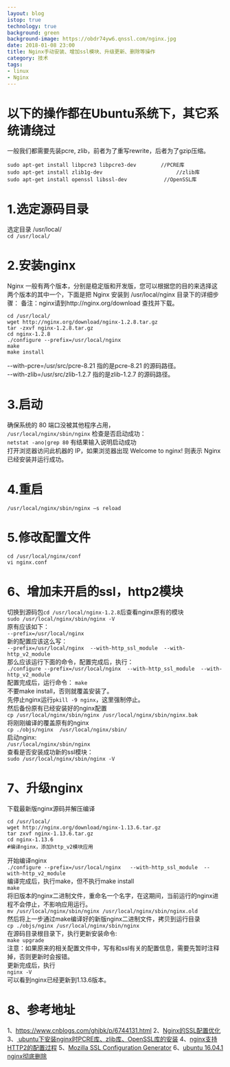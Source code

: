 ```yaml
---
layout: blog
istop: true
technology: true
background: green
background-image: https://obdr74yw6.qnssl.com/nginx.jpg
date: 2018-01-08 23:00
title: Nginx手动安装、增加ssl模块、升级更新、删除等操作
category: 技术
tags:
- linux
- Nginx
---
```


# 以下的操作都在Ubuntu系统下，其它系统请绕过
一般我们都需要先装pcre, zlib，前者为了重写rewrite，后者为了gzip压缩。  
```
sudo apt-get install libpcre3 libpcre3-dev        //PCRE库
sudo apt-get install zlib1g-dev                        //zlib库
sudo apt-get install openssl libssl-dev            //OpenSSL库
```
# 1.选定源码目录
选定目录 /usr/local/  
`cd /usr/local/`
 
# 2.安装nginx
Nginx 一般有两个版本，分别是稳定版和开发版，您可以根据您的目的来选择这两个版本的其中一个，下面是把 Nginx 安装到 /usr/local/nginx 目录下的详细步骤：
备注：nginx请到http://nginx.org/download 查找并下载。
 ```
cd /usr/local/
wget http://nginx.org/download/nginx-1.2.8.tar.gz
tar -zxvf nginx-1.2.8.tar.gz
cd nginx-1.2.8  
./configure --prefix=/usr/local/nginx 
make
make install
```
--with-pcre=/usr/src/pcre-8.21 指的是pcre-8.21 的源码路径。  
--with-zlib=/usr/src/zlib-1.2.7 指的是zlib-1.2.7 的源码路径。
 
# 3.启动
确保系统的 80 端口没被其他程序占用，  
`/usr/local/nginx/sbin/nginx`
检查是否启动成功：  
`netstat -ano|grep 80` 有结果输入说明启动成功  
打开浏览器访问此机器的 IP，如果浏览器出现 Welcome to nginx! 则表示 Nginx 已经安装并运行成功。
 
# 4.重启
`/usr/local/nginx/sbin/nginx –s reload`
 
# 5.修改配置文件
```
cd /usr/local/nginx/conf
vi nginx.conf
```

# 6、增加未开启的ssl，http2模块
切换到源码包`cd /usr/local/nginx-1.2.8`后查看nginx原有的模块  
`sudo /usr/local/nginx/sbin/nginx -V`  
原有应该如下：  
`--prefix=/usr/local/nginx `  
新的配置应该这么写：  
`--prefix=/usr/local/nginx  --with-http_ssl_module  --with-http_v2_module `  
那么应该运行下面的命令，配置完成后，执行：  
`./configure --prefix=/usr/local/nginx  --with-http_ssl_module  --with-http_v2_module `  
配置完成后，运行命令：
`make`  
不要make install，否则就覆盖安装了。  
先停止nginx运行`pkill -9 nginx`，这里强制停止。  
然后备份原有已经安装好的nginx配置  
`cp /usr/local/nginx/sbin/nginx /usr/local/nginx/sbin/nginx.bak`  
将刚刚编译的覆盖原有的nginx  
`cp ./objs/nginx  /usr/local/nginx/sbin/`  
启动nginx:  
`/usr/local/nginx/sbin/nginx`  
查看是否安装成功新的ssl模块：  
`sudo /usr/local/nginx/sbin/nginx -V`  

# 7、升级nginx
下载最新版nginx源码并解压编译  
```
cd /usr/local/
wget http://nginx.org/download/nginx-1.13.6.tar.gz
tar zxvf nginx-1.13.6.tar.gz
cd nginx-1.13.6
#编译nginx，添加http_v2模块应用
```
开始编译nginx  
`./configure --prefix=/usr/local/nginx   --with-http_ssl_module  --with-http_v2_module`  
编译完成后，执行make，但不执行make install  
`make`  
将旧版本的nginx二进制文件，重命名一个名字，在这期间，当前运行的nginx进程不会停止，不影响应用运行。  
`mv /usr/local/nginx/sbin/nginx /usr/local/nginx/sbin/nginx.old`  
然后将上一步通过make编译好的新版nginx二进制文件，拷贝到运行目录  
`cp ./objs/nginx /usr/local/nginx/sbin/nginx`  
在源码目录根目录下，执行更新安装命令:  
`make upgrade`  
注意：如果原来的相关配置文件中，写有和ssl有关的配置信息，需要先暂时注释掉，否则更新时会报错。  
更新完成后，执行  
`nginx -V`  
可以看到nginx已经更新到1.13.6版本。  

# 8、参考地址
1、https://www.cnblogs.com/ghjbk/p/6744131.html
2、[Nginx的SSL配置优化](https://www.linpx.com/p/ssl-configuration-optimization.html)
3、[ ubuntu下安装nginx时PCRE库、zlib库、OpenSSL库的安装](http://blog.csdn.net/somanlee/article/details/69808788)
4、[nginx支持HTTP2的配置过程](https://www.cnblogs.com/bugutian/p/6628455.html)
5、[Mozilla SSL Configuration Generator](https://mozilla.github.io/server-side-tls/ssl-config-generator/)
6、[ubuntu 16.04.1 nginx彻底删除](http://blog.csdn.net/fg_411/article/details/54928159)